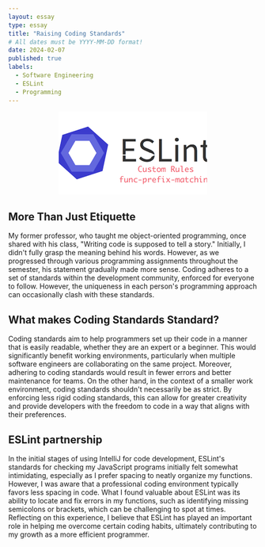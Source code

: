 ```yaml
---
layout: essay
type: essay
title: "Raising Coding Standards"
# All dates must be YYYY-MM-DD format!
date: 2024-02-07
published: true
labels:
  - Software Engineering
  - ESLint
  - Programming
---
```


<p align="center">
<img class="img-fluid" src="../img/eslints.png">
</p>

## More Than Just Etiquette
My former professor, who taught me object-oriented programming, once shared with his class, "Writing code is supposed to tell a story." Initially, I didn't fully grasp the meaning behind his words. However, as we progressed through various programming assignments throughout the semester, his statement gradually made more sense. Coding adheres to a set of standards within the development community, enforced for everyone to follow. However, the uniqueness in each person's programming approach can occasionally clash with these standards. 

## What makes Coding Standards Standard?
Coding standards aim to help programmers set up their code in a manner that is easily readable, whether they are an expert or a beginner. This would significantly benefit working environments, particularly when multiple software engineers are collaborating on the same project. Moreover, adhering to coding standards would result in fewer errors and better maintenance for teams. On the other hand, in the context of a smaller work environment, coding standards shouldn't necessarily be as strict. By enforcing less rigid coding standards, this can allow for greater creativity and provide developers with the freedom to code in a way that aligns with their preferences.

## ESLint partnership
In the initial stages of using IntelliJ for code development, ESLint's standards for checking my JavaScript programs initially felt somewhat intimidating, especially as I prefer spacing to neatly organize my functions. However, I was aware that a professional coding environment typically favors less spacing in code. What I found valuable about ESLint was its ability to locate and fix errors in my functions, such as identifying missing semicolons or brackets, which can be challenging to spot at times. Reflecting on this experience, I believe that ESLint has played an important role in helping me overcome certain coding habits, ultimately contributing to my growth as a more efficient programmer.



